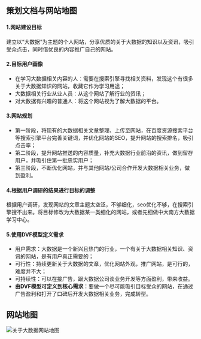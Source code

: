## 策划文档与网站地图

#### 1.网站建设目标
建立以“大数据”为主题的个人网站，分享优质的关于大数据的知识以及资讯，吸引受众点击，同时借优良的内容推广自己的网站。

#### 2.目标用户画像
- 在学习大数据相关内容的人：需要在搜索引擎寻找相关资料，发现这个有很多关于大数据知识的网站，收藏它作为学习用途；
- 大数据相关行业从业人员：从这个网站了解行业的资讯；
- 对大数据有兴趣的普通人：将这个网站视为了解大数据的平台。

#### 3.网站规划
- 第一阶段，将现有的大数据相关文章整理、上传至网站，在百度资源搜索平台等搜索引擎平台完善关键词，并优化网站的SEO，提升网站的搜索排名，吸引点击率；
- 第二阶段，提升网站推送的内容质量，补充大数据行业前沿的资讯，做到留存用户，并吸引住第一批忠实用户；
- 第三阶段，不断优化网站，并与其他网站/公司合作开发大数据相关业务，做到盈利。

#### 4.根据用户调研的结果进行目标的调整
根据用户调研，发现网站的文章主题太空泛，不够细化，seo优化不够，在搜索引擎搜不出来。将目标修改为大数据某一类细化的网站，或者先细做中大南方大数据学习中心。

#### 5.使用DVF模型定义需求
- 用户需求：大数据是一个新兴且热门的行业，一个有关于大数据相关知识、资讯的网站，是有用户真正需要的；
- 可行性：持续更新关于大数据的文章，优化网站外观，推广网站，是可行的，难度并不大；
- 可持续性：可以在接广告，跟大数据公司谈业务开发等方面盈利，带来收益。
- **由DVF模型可定义到核心需求**：要做一个尽可能吸引目标受众的网站，在通过广告盈利和打开了口碑后开发大数据相关业务，完成转型。

## 网站地图
![关于大数据网站地图](http://note.youdao.com/yws/res/807/WEBRESOURCE99d66f582ec76e73e89d68e73ba2510c)
